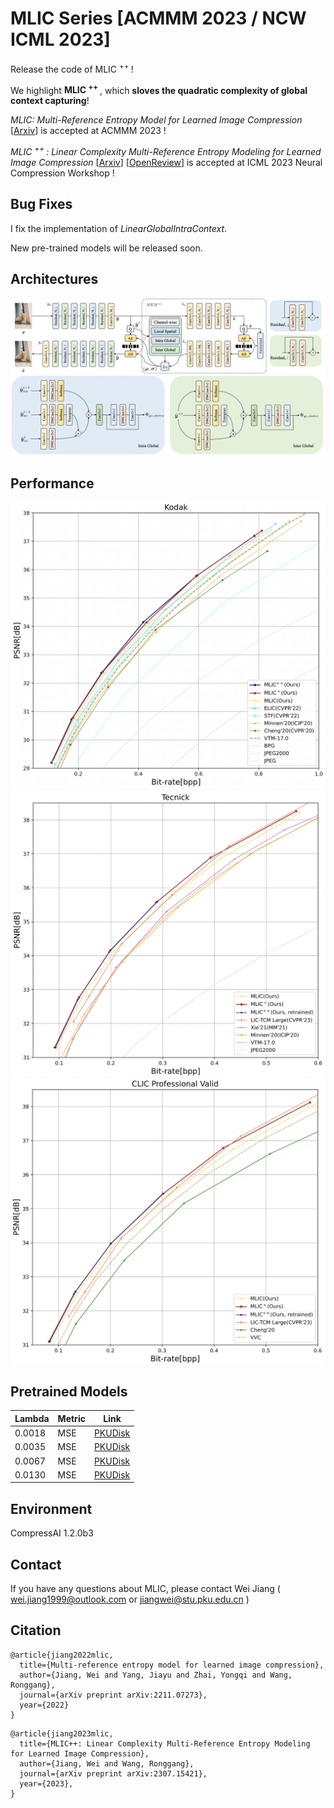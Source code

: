 # MLIC Series [ACMMM 2023 / NCW ICML 2023]

Release the code of MLIC <sup> ++ </sup> ! 

We highlight **MLIC <sup> ++ </sup>**, which **sloves the quadratic complexity of global context capturing**!

*MLIC: Multi-Reference Entropy Model for Learned Image Compression* [[Arxiv](https://arxiv.org/abs/2211.07273)] is accepted at ACMMM 2023 !

*MLIC <sup> ++ </sup>: Linear Complexity Multi-Reference Entropy Modeling for Learned Image Compression*  [[Arxiv](https://arxiv.org/abs/2307.15421)] [[OpenReview](https://openreview.net/forum?id=hxIpcSoz2t)] is accepted at ICML 2023 Neural Compression Workshop !

## Bug Fixes

I fix the implementation of *LinearGlobalIntraContext*.

New pre-trained models will be released soon.

## Architectures

![image](assets/arch.png)


## Performance
![image](assets/kodak.png)
![image](assets/tecnick.png)
![image](assets/clicp.png)

## Pretrained Models

| Lambda | Metric | Link |
|--------|--------|------|
| 0.0018   | MSE    |   [PKUDisk](https://disk.pku.edu.cn:443/link/8C38E68C74F24D03FFE4E98C72C9C852)   |
| 0.0035   | MSE    |   [PKUDisk](https://disk.pku.edu.cn:443/link/8AA05395EB875D32EA9215C5337C6B18)   |
| 0.0067   | MSE    |   [PKUDisk](https://disk.pku.edu.cn:443/link/5F80E5132BEC0C042BBEA3A4FDE33076)   |
| 0.0130   | MSE    |   [PKUDisk](https://disk.pku.edu.cn:443/link/F6ED8F850DE2DEBCE930B0AB68B8D750)   |

## Environment

CompressAI 1.2.0b3

## Contact

If you have any questions about MLIC, please contact Wei Jiang ( wei.jiang1999@outlook.com or jiangwei@stu.pku.edu.cn )

## Citation
```
@article{jiang2022mlic,
  title={Multi-reference entropy model for learned image compression},
  author={Jiang, Wei and Yang, Jiayu and Zhai, Yongqi and Wang, Ronggang},
  journal={arXiv preprint arXiv:2211.07273},
  year={2022}
}
```

```
@article{jiang2023mlic,
  title={MLIC++: Linear Complexity Multi-Reference Entropy Modeling for Learned Image Compression}, 
  author={Jiang, Wei and Wang, Ronggang},
  journal={arXiv preprint arXiv:2307.15421},
  year={2023},
}
```
